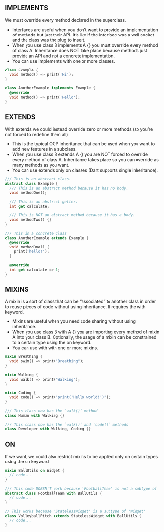 ## **IMPLEMENTS** 

We must override every method declared in the superclass. 

* Interfaces are useful when you don’t want to provide an implementation of methods but just their API. It’s like if the interface was a wall socket and the class was the plug to insert.
* When you use class B implements A {} you must override every method of class A. Inheritance does NOT take place because methods just provide an API and not a concrete implementation.
* You can use implements with one or more classes.

```dart
class Example {
  void method() => print('Hi');
}

class AnotherExample implements Example {
  @override
  void method() => print('Hello');
}
```



## **EXTENDS** 

With extends we could instead override zero or more methods (so you’re not forced to redefine them all)

* This is the typical OOP inheritance that can be used when you want to add new features in a subclass.
* When you use class B extends A {} you are NOT forced to override every method of class A. Inheritance takes place so you can override as many methods as you want.
* You can use extends only on classes (Dart supports single inheritance).

```dart
/// This is an abstract class.
abstract class Example {
  /// This is an abstract method because it has no body.
  void methodOne();

  /// This is an abstract getter.
  int get calculate;

  /// This is NOT an abstract method because it has a body.
  void methodTwo() {}
}

/// This is a concrete class
class AnotherExample extends Example {
  @override
  void methodOne() {
    print('hello!');
  }

  @override
  int get calculate => 1;
}
```


## **MIXINS** 

A mixin is a sort of class that can be “associated” to another class in order to reuse pieces of code without using inheritance. It requires the with keyword.

* Mixins are useful when you need code sharing without using inheritance.
* When you use class B with A {} you are importing every method of mixin A into your class B. Optionally, the usage of a mixin can be constrained to a certain type using the on keyword.
* You can use with with one or more mixins.

```dart
mixin Breathing {
  void swim() => print("Breathing");
}

mixin Walking {
  void walk() => print("Walking");
}

mixin Coding {
  void code() => print("print('Hello world!')");
}

/// This class now has the `walk()` method
class Human with Walking {}

/// This class now has the `walk()` and `code()` methods
class Developer with Walking, Coding {}
```


## **ON** 

If we want, we could also restrict mixins to be applied only on certain types using the on keyword


```dart
mixin BallUtils on Widget {
  // code...
}

/// This code DOESN'T work because 'FootballTeam' is not a subtype of 'Widget'
abstract class FootballTeam with BallUtils {
  // code...
}

// This works because 'StatelessWidget' is a subtype of 'Widget'
class VolleyballPitch extends StatelessWidget with BallUtils {
  // code...
}
```